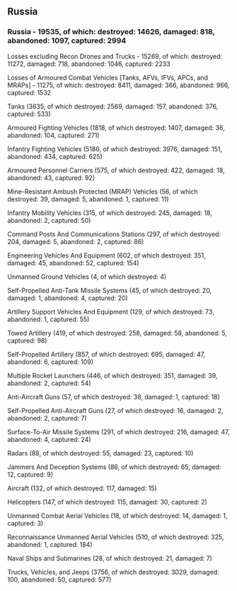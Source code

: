 
 
 ## Russia
 
 ### Russia - 19535, of which: destroyed: 14626, damaged: 818, abandoned: 1097, captured: 2994

 Losses excluding Recon Drones and Trucks - 15269, of which: destroyed: 11272, damaged: 718, abandoned: 1046, captured: 2233

 Losses of Armoured Combat Vehicles [Tanks, AFVs, IFVs, APCs, and MRAPs] - 11275, of which: destroyed: 8411, damaged: 366, abandoned: 966, captured: 1532

 

 

 Tanks (3635, of which destroyed: 2569, damaged: 157, abandoned: 376, captured: 533)

 Armoured Fighting Vehicles (1818, of which destroyed: 1407, damaged: 36, abandoned: 104, captured: 271)

 Infantry Fighting Vehicles (5186, of which destroyed: 3976, damaged: 151, abandoned: 434, captured: 625)

 Armoured Personnel Carriers (575, of which destroyed: 422, damaged: 18, abandoned: 43, captured: 92)

 Mine-Resistant Ambush Protected (MRAP) Vehicles (56, of which destroyed: 39, damaged: 5, abandoned: 1, captured: 11)

 Infantry Mobility Vehicles (315, of which destroyed: 245, damaged: 18, abandoned: 2, captured: 50)

 Command Posts And Communications Stations (297, of which destroyed: 204, damaged: 5, abandoned: 2, captured: 86)

 Engineering Vehicles And Equipment (602, of which destroyed: 351, damaged: 45, abandoned: 52, captured: 154)

 Unmanned Ground Vehicles (4, of which destroyed: 4)

 Self-Propelled Anti-Tank Missile Systems (45, of which destroyed: 20, damaged: 1, abandoned: 4, captured: 20)

 Artillery Support Vehicles And Equipment (129, of which destroyed: 73, abandoned: 1, captured: 55)

 Towed Artillery (419, of which destroyed: 258, damaged: 58, abandoned: 5, captured: 98)

 Self-Propelled Artillery (857, of which destroyed: 695, damaged: 47, abandoned: 6, captured: 109)

 Multiple Rocket Launchers (446, of which destroyed: 351, damaged: 39, abandoned: 2, captured: 54)

 Anti-Aircraft Guns (57, of which destroyed: 38, damaged: 1, captured: 18)

 Self-Propelled Anti-Aircraft Guns (27, of which destroyed: 16, damaged: 2, abandoned: 2, captured: 7)

 Surface-To-Air Missile Systems (291, of which destroyed: 216, damaged: 47, abandoned: 4, captured: 24)

 Radars (88, of which destroyed: 55, damaged: 23, captured: 10)

 Jammers And Deception Systems (86, of which destroyed: 65, damaged: 12, captured: 9)

 Aircraft (132, of which destroyed: 117, damaged: 15)

 Helicopters (147, of which destroyed: 115, damaged: 30, captured: 2)

 Unmanned Combat Aerial Vehicles (18, of which destroyed: 14, damaged: 1, captured: 3)

 Reconnaissance Unmanned Aerial Vehicles (510, of which destroyed: 325, abandoned: 1, captured: 184)

 Naval Ships and Submarines (28, of which destroyed: 21, damaged: 7)

 Trucks, Vehicles, and Jeeps (3756, of which destroyed: 3029, damaged: 100, abandoned: 50, captured: 577)

